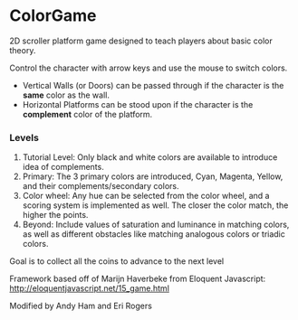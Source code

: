 # ColorGame

2D scroller platform game designed to teach players about basic color theory.

Control the character with arrow keys and use the mouse to switch colors.
* Vertical Walls (or Doors) can be passed through if the character is the **same** color as the wall.
* Horizontal Platforms can be stood upon if the character is the **complement** color of the platform.

### Levels
1. Tutorial Level: Only black and white colors are available to introduce idea of complements.
2. Primary: The 3 primary colors are introduced, Cyan, Magenta, Yellow, and their complements/secondary colors.
3. Color wheel: Any hue can be selected from the color wheel, and a scoring system is implemented as well. The closer the color match, the higher the points.
4. Beyond: Include values of saturation and luminance in matching colors, as well as different obstacles like matching analogous colors or triadic colors.

Goal is to collect all the coins to advance to the next level


Framework based off of Marijn Haverbeke from Eloquent Javascript: http://eloquentjavascript.net/15_game.html

Modified by Andy Ham and Eri Rogers
